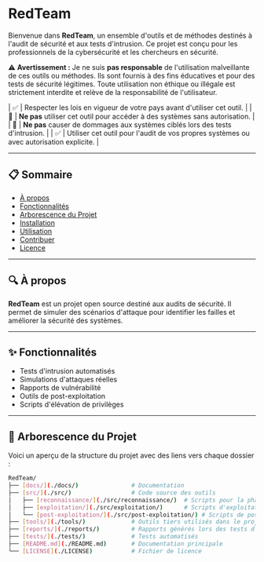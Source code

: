 
# RedTeam

Bienvenue dans **RedTeam**, un ensemble d'outils et de méthodes destinés à l'audit de sécurité et aux tests d'intrusion. Ce projet est conçu pour les professionnels de la cybersécurité et les chercheurs en sécurité.

⚠️ **Avertissement :**
Je ne suis **pas responsable** de l'utilisation malveillante de ces outils ou méthodes. Ils sont fournis à des fins éducatives et pour des tests de sécurité légitimes. Toute utilisation non éthique ou illégale est strictement interdite et relève de la responsabilité de l'utilisateur.

| ✅ | Respecter les lois en vigueur de votre pays avant d'utiliser cet outil. |
| 🔴 | **Ne pas** utiliser cet outil pour accéder à des systèmes sans autorisation. |
| 🔴 | **Ne pas** causer de dommages aux systèmes ciblés lors des tests d'intrusion. |
| ✅ | Utiliser cet outil pour l'audit de vos propres systèmes ou avec autorisation explicite. |

---

## 📋 Sommaire

- [À propos](#-à-propos)
- [Fonctionnalités](#-fonctionnalités)
- [Arborescence du Projet](#-arborescence-du-projet)
- [Installation](#-installation)
- [Utilisation](#-utilisation)
- [Contribuer](#-contribuer)
- [Licence](#-licence)

---

## 🔍 À propos

**RedTeam** est un projet open source destiné aux audits de sécurité. Il permet de simuler des scénarios d'attaque pour identifier les failles et améliorer la sécurité des systèmes.

---

## ✨ Fonctionnalités

- Tests d'intrusion automatisés
- Simulations d'attaques réelles
- Rapports de vulnérabilité
- Outils de post-exploitation
- Scripts d'élévation de privilèges

---

## 📁 Arborescence du Projet

Voici un aperçu de la structure du projet avec des liens vers chaque dossier :

```bash
RedTeam/
├── [docs/](./docs/)               # Documentation
├── [src/](./src/)                 # Code source des outils
│   ├── [reconnaissance/](./src/reconnaissance/)  # Scripts pour la phase de reconnaissance
│   ├── [exploitation/](./src/exploitation/)      # Scripts d'exploitation des vulnérabilités
│   └── [post-exploitation/](./src/post-exploitation/) # Scripts de post-exploitation
├── [tools/](./tools/)             # Outils tiers utilisés dans le projet
├── [reports/](./reports/)         # Rapports générés lors des tests d'intrusion
├── [tests/](./tests/)             # Tests automatisés
├── [README.md](./README.md)       # Documentation principale
└── [LICENSE](./LICENSE)           # Fichier de licence
